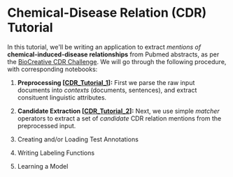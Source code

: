 # Chemical-Disease Relation (CDR) Tutorial

In this tutorial, we'll be writing an application to extract *mentions of*
**chemical-induced-disease relationships** from Pubmed abstracts, as per the 
[BioCreative CDR Challenge](http://www.biocreative.org/resources/corpora/biocreative-v-cdr-corpus/).
We will go through the following procedure, with corresponding notebooks:

1. **Preprocessing [[CDR_Tutorial_1](CDR_Tutorial_1.ipynb)]:** First we parse the raw input documents into
_contexts_ (documents, sentences), and extract consituent linguistic attributes.

2. **Candidate Extraction [[CDR_Tutorial_2](CDR_Tutorial_2.ipynb)]:** Next, we use simple _matcher_ operators
to extract a set of _candidate_ CDR relation mentions from the preprocessed input.

3. Creating and/or Loading Test Annotations

4. Writing Labeling Functions

5. Learning a Model
